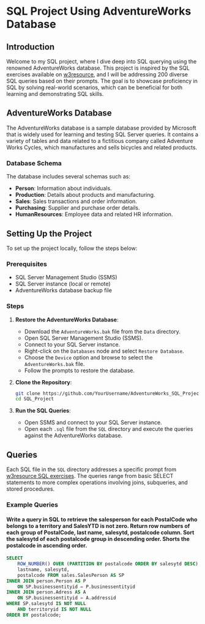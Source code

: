 # SQL Project Using AdventureWorks Database

## Introduction

Welcome to my SQL project, where I dive deep into SQL querying using the renowned AdventureWorks database. This project is inspired by the SQL exercises available on [w3resource](https://www.w3resource.com/), and I will be addressing 200 diverse SQL queries based on their prompts. The goal is to showcase proficiency in SQL by solving real-world scenarios, which can be beneficial for both learning and demonstrating SQL skills.

## AdventureWorks Database

The AdventureWorks database is a sample database provided by Microsoft that is widely used for learning and testing SQL Server queries. It contains a variety of tables and data related to a fictitious company called Adventure Works Cycles, which manufactures and sells bicycles and related products.

### Database Schema

The database includes several schemas such as:

- **Person**: Information about individuals.
- **Production**: Details about products and manufacturing.
- **Sales**: Sales transactions and order information.
- **Purchasing**: Supplier and purchase order details.
- **HumanResources**: Employee data and related HR information.

## Setting Up the Project

To set up the project locally, follow the steps below:

### Prerequisites

- SQL Server Management Studio (SSMS)
- SQL Server instance (local or remote)
- AdventureWorks database backup file

### Steps

1. **Restore the AdventureWorks Database**:
    - Download the `AdventureWorks.bak` file from the `Data` directory.
    - Open SQL Server Management Studio (SSMS).
    - Connect to your SQL Server instance.
    - Right-click on the `Databases` node and select `Restore Database`.
    - Choose the `Device` option and browse to select the `AdventureWorks.bak` file.
    - Follow the prompts to restore the database.

2. **Clone the Repository**:

    ```bash
    git clone https://github.com/YourUsername/AdventureWorks_SQL_Project.git
    cd SQL_Project
    ```

3. **Run the SQL Queries**:
    - Open SSMS and connect to your SQL Server instance.
    - Open each `.sql` file from the `SQL` directory and execute the queries against the AdventureWorks database.

## Queries

Each SQL file in the `SQL` directory addresses a specific prompt from [w3resource SQL exercises](https://www.w3resource.com/sql-exercises/). The queries range from basic SELECT statements to more complex operations involving joins, subqueries, and stored procedures.

### Example Queries

####  Write a query in SQL to retrieve the salesperson for each PostalCode who belongs to a territory and SalesYTD is not zero. Return row numbers of each group of PostalCode, last name, salesytd, postalcode column. Sort the salesytd of each postalcode group in descending order. Shorts the postalcode in ascending order.

```sql
SELECT
    ROW_NUMBER() OVER (PARTITION BY postalcode ORDER BY salesytd DESC) AS 'rownumber',
    lastname, salesytd,
    postalcode FROM sales.SalesPerson AS SP
INNER JOIN person.Person AS P
    ON SP.businessentityid = P.businessentityid
INNER JOIN person.Adress AS A
    ON SP.businessentityid = A.addressid
WHERE SP.salesytd IS NOT NULL
    AND territoryid IS NOT NULL
ORDER BY postalcode;

